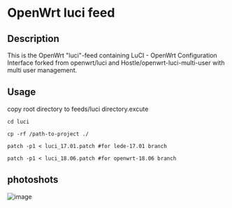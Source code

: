 # OpenWrt luci feed

## Description

This is the OpenWrt "luci"-feed containing LuCI - OpenWrt Configuration Interface forked from openwrt/luci and Hostle/openwrt-luci-multi-user with multi user management.

## Usage

copy root directory to feeds/luci directory.excute
```shell
cd luci

cp -rf /path-to-project ./

patch -p1 < luci_17.01.patch #for lede-17.01 branch

patch -p1 < luci_18.06.patch #for openwrt-18.06 branch
```

## photoshots

![image](https://github.com/liudonghua/admin-multi-users-luci/blob/master/images/photoshot.png)
